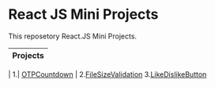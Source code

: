 # React JS Mini Projects
This reposetory React.JS Mini Projects.

| Projects |
| --- |

| 1.| [OTPCountdown](https://github.com/ahsan36/React.js-Mini-Projects/tree/main/OTPCountdown) |
2.[FileSizeValidation](https://github.com/ahsan36/React.js-Mini-Projects/tree/main/FileSizeValidation)
3.[LikeDislikeButton](https://github.com/ahsan36/React.js-Mini-Projects/tree/main/LikeDislikeButton)
